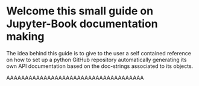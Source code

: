 # Welcome this small guide on Jupyter-Book documentation making

The idea behind this guide is to give to the user a self contained reference on how to set
up a python GitHub repository automatically generating its own API documentation based on 
the doc-strings associated to its objects.

AAAAAAAAAAAAAAAAAAAAAAAAAAAAAAAAAAAAA
